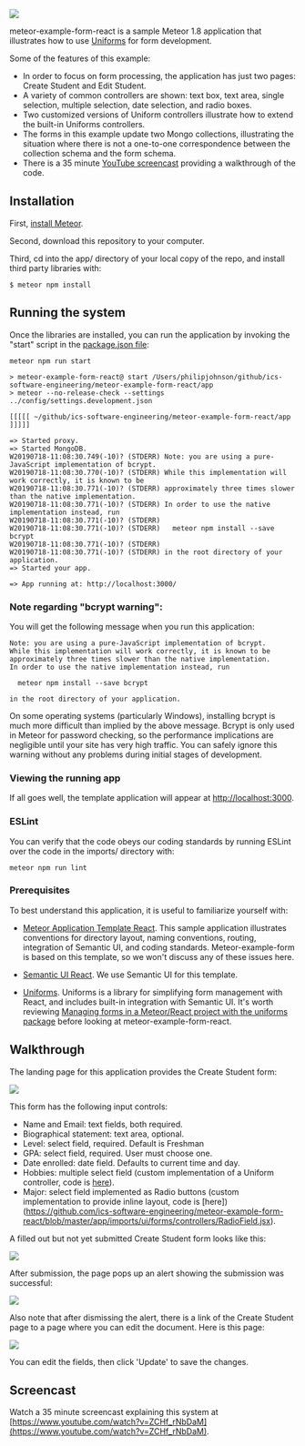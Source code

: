 ![](https://raw.githubusercontent.com/ics-software-engineering/meteor-example-form-react/master/doc/create-student-page.png)

meteor-example-form-react is a sample Meteor 1.8 application that illustrates how to use [Uniforms](https://uniforms.tools/) for form development. 

Some of the features of this example:

* In order to focus on form processing, the application has just two pages: Create Student and Edit Student. 
* A variety of common controllers are shown: text box, text area, single selection, multiple selection, date selection, and radio boxes.
* Two customized versions of Uniform controllers illustrate how to extend the built-in Uniforms controllers.
* The forms in this example update two Mongo collections, illustrating the situation where there is not a one-to-one correspondence between the collection schema and the form schema. 
* There is a 35 minute [YouTube screencast](https://www.youtube.com/watch?v=ZCHf_rNbDaM) providing a walkthrough of the code.

## Installation

First, [install Meteor](https://www.meteor.com/install).

Second, download this repository to your computer.

Third, cd into the app/ directory of your local copy of the repo, and install third party libraries with:

```
$ meteor npm install
```

## Running the system

Once the libraries are installed, you can run the application by invoking the "start" script in the [package.json file](https://github.com/ics-software-engineering/meteor-example-form-react/blob/master/app/package.json):


```
meteor npm run start

> meteor-example-form-react@ start /Users/philipjohnson/github/ics-software-engineering/meteor-example-form-react/app
> meteor --no-release-check --settings ../config/settings.development.json

[[[[[ ~/github/ics-software-engineering/meteor-example-form-react/app ]]]]]

=> Started proxy.                             
=> Started MongoDB.                           
W20190718-11:08:30.749(-10)? (STDERR) Note: you are using a pure-JavaScript implementation of bcrypt.
W20190718-11:08:30.770(-10)? (STDERR) While this implementation will work correctly, it is known to be
W20190718-11:08:30.771(-10)? (STDERR) approximately three times slower than the native implementation.
W20190718-11:08:30.771(-10)? (STDERR) In order to use the native implementation instead, run
W20190718-11:08:30.771(-10)? (STDERR) 
W20190718-11:08:30.771(-10)? (STDERR)   meteor npm install --save bcrypt
W20190718-11:08:30.771(-10)? (STDERR) 
W20190718-11:08:30.771(-10)? (STDERR) in the root directory of your application.
=> Started your app.

=> App running at: http://localhost:3000/
```


### Note regarding "bcrypt warning":

You will get the following message when you run this application:

```
Note: you are using a pure-JavaScript implementation of bcrypt.
While this implementation will work correctly, it is known to be
approximately three times slower than the native implementation.
In order to use the native implementation instead, run

  meteor npm install --save bcrypt

in the root directory of your application.
```

On some operating systems (particularly Windows), installing bcrypt is much more difficult than implied by the above message. Bcrypt is only used in Meteor for password checking, so the performance implications are negligible until your site has very high traffic. You can safely ignore this warning without any problems during initial stages of development.

### Viewing the running app

If all goes well, the template application will appear at [http://localhost:3000](http://localhost:3000).  

### ESLint

You can verify that the code obeys our coding standards by running ESLint over the code in the imports/ directory with:

```
meteor npm run lint
```

### Prerequisites

To best understand this application, it is useful to familiarize yourself with:

* [Meteor Application Template React](http://ics-software-engineering.github.io/meteor-application-template-react/). This sample application illustrates conventions for directory layout, naming conventions, routing, integration of Semantic UI, and coding standards. Meteor-example-form is based on this template, so we won't discuss any of these issues here.
 
* [Semantic UI React](https://react.semantic-ui.com/). We use Semantic UI for this template. 

* [Uniforms](https://uniforms.tools/). Uniforms is a library for simplifying form management with React, and includes built-in integration with Semantic UI. It's worth reviewing [Managing forms in a Meteor/React project with the uniforms package](https://blog.meteor.com/managing-forms-in-a-meteor-react-project-with-uniforms-33d60602b43a) before looking at meteor-example-form-react.

## Walkthrough

The landing page for this application provides the Create Student form:

![](https://github.com/ics-software-engineering/meteor-example-form-react/raw/master/doc/create-student-page.png)

This form has the following input controls:

* Name and Email: text fields, both required.
* Biographical statement: text area, optional.
* Level: select field, required. Default is Freshman
* GPA: select field, required. User must choose one.
* Date enrolled: date field. Defaults to current time and day.
* Hobbies: multiple select field (custom implementation of a Uniform controller, code is [here](https://github.com/ics-software-engineering/meteor-example-form-react/blob/master/app/imports/ui/forms/controllers/MultiSelectField.jsx)).
* Major: select field implemented as Radio buttons (custom implementation to provide inline layout, code is [here])(https://github.com/ics-software-engineering/meteor-example-form-react/blob/master/app/imports/ui/forms/controllers/RadioField.jsx).

A filled out but not yet submitted Create Student form looks like this:


![](https://github.com/ics-software-engineering/meteor-example-form-react/raw/master/doc/create-student-page-filled-in.png)

After submission, the page pops up an alert showing the submission was successful:

![](https://github.com/ics-software-engineering/meteor-example-form-react/raw/master/doc/create-student-page-submitted.png)

Also note that after dismissing the alert, there is a link of the Create Student page to a page where you can edit the document. Here is this page:

![](https://github.com/ics-software-engineering/meteor-example-form-react/raw/master/doc/edit-student-page.png)

You can edit the fields, then click 'Update' to save the changes. 

## Screencast

Watch a 35 minute screencast explaining this system at [https://www.youtube.com/watch?v=ZCHf_rNbDaM](https://www.youtube.com/watch?v=ZCHf_rNbDaM).

